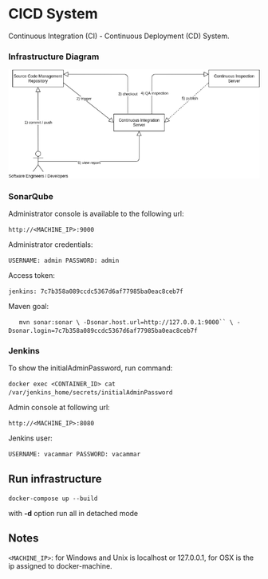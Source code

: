 # CICD System

Continuous Integration (CI) - Continuous Deployment (CD) System.

### Infrastructure Diagram

![Infrastructure diagram](diagrams/infrastructure-diagram.png)

### SonarQube

Administrator console is available to the following url:

`http://<MACHINE_IP>:9000`
	
Administrator credentials:

`USERNAME: admin
PASSWORD: admin`

Access token:

`jenkins: 7c7b358a089ccdc5367d6af77985ba0eac8ceb7f`

Maven goal:

`	mvn sonar:sonar \
	  -Dsonar.host.url=http://127.0.0.1:9000`` \
	  -Dsonar.login=7c7b358a089ccdc5367d6af77985ba0eac8ceb7f`

### Jenkins

To show the initialAdminPassword, run command:

`docker exec <CONTAINER_ID> cat /var/jenkins_home/secrets/initialAdminPassword`

Admin console at following url:

`http://<MACHINE_IP>:8080`
	
Jenkins user:

`USERNAME: vacammar
PASSWORD: vacammar`

## Run infrastructure

`docker-compose up --build`

with **-d** option run all in detached mode

## Notes

`<MACHINE_IP>`: for Windows and Unix is localhost or 127.0.0.1, for OSX is the ip assigned to docker-machine.
